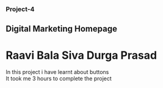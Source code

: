 ### Project-4
## Digital Marketing Homepage
# Raavi Bala Siva Durga Prasad

In this project i have learnt about buttons <br>
It took me 3 hours to complete the project



